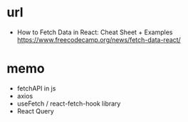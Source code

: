 # url

- How to Fetch Data in React: Cheat Sheet + Examples
  https://www.freecodecamp.org/news/fetch-data-react/

# memo

- fetchAPI in js
- axios
- useFetch / react-fetch-hook library
- React Query
